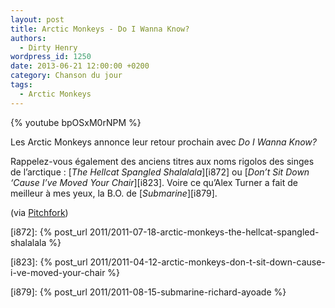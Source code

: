 ```yaml
---
layout: post
title: Arctic Monkeys - Do I Wanna Know?
authors:
  - Dirty Henry
wordpress_id: 1250
date: 2013-06-21 12:00:00 +0200
category: Chanson du jour
tags:
  - Arctic Monkeys
---
```


{% youtube bpOSxM0rNPM %}

Les Arctic Monkeys annonce leur retour prochain avec _Do I Wanna Know?_

Rappelez-vous également des anciens titres aux noms rigolos des singes de
l’arctique : [_The Hellcat Spangled Shalalala_][i872] ou [_Don’t Sit Down ‘Cause
I’ve Moved Your Chair_][i823]. Voire ce qu’Alex Turner a fait de meilleur à mes
yeux, la B.O. de [_Submarine_][i879].

(via
[Pitchfork](https://pitchfork.com/news/51224-new-arctic-monkeys-do-i-wanna-know/))

[i872]:
{% post_url 2011/2011-07-18-arctic-monkeys-the-hellcat-spangled-shalalala %}

[i823]:
{% post_url 2011/2011-04-12-arctic-monkeys-don-t-sit-down-cause-i-ve-moved-your-chair %}

[i879]: {% post_url 2011/2011-08-15-submarine-richard-ayoade %}
